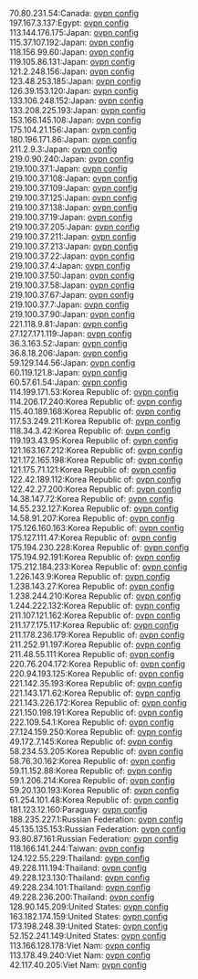70.80.231.54:Canada: [ovpn config](vpn/70_80_231_54.ovpn)  
197.167.3.137:Egypt: [ovpn config](vpn/197_167_3_137.ovpn)  
113.144.176.175:Japan: [ovpn config](vpn/113_144_176_175.ovpn)  
115.37.107.192:Japan: [ovpn config](vpn/115_37_107_192.ovpn)  
118.156.99.60:Japan: [ovpn config](vpn/118_156_99_60.ovpn)  
119.105.86.131:Japan: [ovpn config](vpn/119_105_86_131.ovpn)  
121.2.248.156:Japan: [ovpn config](vpn/121_2_248_156.ovpn)  
123.48.253.185:Japan: [ovpn config](vpn/123_48_253_185.ovpn)  
126.39.153.120:Japan: [ovpn config](vpn/126_39_153_120.ovpn)  
133.106.248.152:Japan: [ovpn config](vpn/133_106_248_152.ovpn)  
133.208.225.193:Japan: [ovpn config](vpn/133_208_225_193.ovpn)  
153.166.145.108:Japan: [ovpn config](vpn/153_166_145_108.ovpn)  
175.104.21.156:Japan: [ovpn config](vpn/175_104_21_156.ovpn)  
180.196.171.86:Japan: [ovpn config](vpn/180_196_171_86.ovpn)  
211.2.9.3:Japan: [ovpn config](vpn/211_2_9_3.ovpn)  
219.0.90.240:Japan: [ovpn config](vpn/219_0_90_240.ovpn)  
219.100.37.1:Japan: [ovpn config](vpn/219_100_37_1.ovpn)  
219.100.37.108:Japan: [ovpn config](vpn/219_100_37_108.ovpn)  
219.100.37.109:Japan: [ovpn config](vpn/219_100_37_109.ovpn)  
219.100.37.125:Japan: [ovpn config](vpn/219_100_37_125.ovpn)  
219.100.37.138:Japan: [ovpn config](vpn/219_100_37_138.ovpn)  
219.100.37.19:Japan: [ovpn config](vpn/219_100_37_19.ovpn)  
219.100.37.205:Japan: [ovpn config](vpn/219_100_37_205.ovpn)  
219.100.37.211:Japan: [ovpn config](vpn/219_100_37_211.ovpn)  
219.100.37.213:Japan: [ovpn config](vpn/219_100_37_213.ovpn)  
219.100.37.22:Japan: [ovpn config](vpn/219_100_37_22.ovpn)  
219.100.37.4:Japan: [ovpn config](vpn/219_100_37_4.ovpn)  
219.100.37.50:Japan: [ovpn config](vpn/219_100_37_50.ovpn)  
219.100.37.58:Japan: [ovpn config](vpn/219_100_37_58.ovpn)  
219.100.37.67:Japan: [ovpn config](vpn/219_100_37_67.ovpn)  
219.100.37.7:Japan: [ovpn config](vpn/219_100_37_7.ovpn)  
219.100.37.90:Japan: [ovpn config](vpn/219_100_37_90.ovpn)  
221.118.9.81:Japan: [ovpn config](vpn/221_118_9_81.ovpn)  
27.127.171.119:Japan: [ovpn config](vpn/27_127_171_119.ovpn)  
36.3.163.52:Japan: [ovpn config](vpn/36_3_163_52.ovpn)  
36.8.18.206:Japan: [ovpn config](vpn/36_8_18_206.ovpn)  
59.129.144.56:Japan: [ovpn config](vpn/59_129_144_56.ovpn)  
60.119.121.8:Japan: [ovpn config](vpn/60_119_121_8.ovpn)  
60.57.61.54:Japan: [ovpn config](vpn/60_57_61_54.ovpn)  
114.199.171.53:Korea Republic of: [ovpn config](vpn/114_199_171_53.ovpn)  
114.206.17.240:Korea Republic of: [ovpn config](vpn/114_206_17_240.ovpn)  
115.40.189.168:Korea Republic of: [ovpn config](vpn/115_40_189_168.ovpn)  
117.53.249.211:Korea Republic of: [ovpn config](vpn/117_53_249_211.ovpn)  
118.34.3.42:Korea Republic of: [ovpn config](vpn/118_34_3_42.ovpn)  
119.193.43.95:Korea Republic of: [ovpn config](vpn/119_193_43_95.ovpn)  
121.163.167.212:Korea Republic of: [ovpn config](vpn/121_163_167_212.ovpn)  
121.172.165.198:Korea Republic of: [ovpn config](vpn/121_172_165_198.ovpn)  
121.175.71.121:Korea Republic of: [ovpn config](vpn/121_175_71_121.ovpn)  
122.42.189.112:Korea Republic of: [ovpn config](vpn/122_42_189_112.ovpn)  
122.42.27.200:Korea Republic of: [ovpn config](vpn/122_42_27_200.ovpn)  
14.38.147.72:Korea Republic of: [ovpn config](vpn/14_38_147_72.ovpn)  
14.55.232.127:Korea Republic of: [ovpn config](vpn/14_55_232_127.ovpn)  
14.58.91.207:Korea Republic of: [ovpn config](vpn/14_58_91_207.ovpn)  
175.126.160.163:Korea Republic of: [ovpn config](vpn/175_126_160_163.ovpn)  
175.127.111.47:Korea Republic of: [ovpn config](vpn/175_127_111_47.ovpn)  
175.194.230.228:Korea Republic of: [ovpn config](vpn/175_194_230_228.ovpn)  
175.194.92.191:Korea Republic of: [ovpn config](vpn/175_194_92_191.ovpn)  
175.212.184.233:Korea Republic of: [ovpn config](vpn/175_212_184_233.ovpn)  
1.226.143.9:Korea Republic of: [ovpn config](vpn/1_226_143_9.ovpn)  
1.238.143.27:Korea Republic of: [ovpn config](vpn/1_238_143_27.ovpn)  
1.238.244.210:Korea Republic of: [ovpn config](vpn/1_238_244_210.ovpn)  
1.244.222.132:Korea Republic of: [ovpn config](vpn/1_244_222_132.ovpn)  
211.107.121.162:Korea Republic of: [ovpn config](vpn/211_107_121_162.ovpn)  
211.177.175.117:Korea Republic of: [ovpn config](vpn/211_177_175_117.ovpn)  
211.178.236.179:Korea Republic of: [ovpn config](vpn/211_178_236_179.ovpn)  
211.252.91.197:Korea Republic of: [ovpn config](vpn/211_252_91_197.ovpn)  
211.48.55.111:Korea Republic of: [ovpn config](vpn/211_48_55_111.ovpn)  
220.76.204.172:Korea Republic of: [ovpn config](vpn/220_76_204_172.ovpn)  
220.94.193.125:Korea Republic of: [ovpn config](vpn/220_94_193_125.ovpn)  
221.142.35.193:Korea Republic of: [ovpn config](vpn/221_142_35_193.ovpn)  
221.143.171.62:Korea Republic of: [ovpn config](vpn/221_143_171_62.ovpn)  
221.143.226.172:Korea Republic of: [ovpn config](vpn/221_143_226_172.ovpn)  
221.150.198.191:Korea Republic of: [ovpn config](vpn/221_150_198_191.ovpn)  
222.109.54.1:Korea Republic of: [ovpn config](vpn/222_109_54_1.ovpn)  
27.124.159.250:Korea Republic of: [ovpn config](vpn/27_124_159_250.ovpn)  
49.172.7.145:Korea Republic of: [ovpn config](vpn/49_172_7_145.ovpn)  
58.234.53.205:Korea Republic of: [ovpn config](vpn/58_234_53_205.ovpn)  
58.76.30.162:Korea Republic of: [ovpn config](vpn/58_76_30_162.ovpn)  
59.11.152.88:Korea Republic of: [ovpn config](vpn/59_11_152_88.ovpn)  
59.1.206.214:Korea Republic of: [ovpn config](vpn/59_1_206_214.ovpn)  
59.20.130.193:Korea Republic of: [ovpn config](vpn/59_20_130_193.ovpn)  
61.254.101.48:Korea Republic of: [ovpn config](vpn/61_254_101_48.ovpn)  
181.123.12.160:Paraguay: [ovpn config](vpn/181_123_12_160.ovpn)  
188.235.227.1:Russian Federation: [ovpn config](vpn/188_235_227_1.ovpn)  
45.135.135.153:Russian Federation: [ovpn config](vpn/45_135_135_153.ovpn)  
93.80.87.161:Russian Federation: [ovpn config](vpn/93_80_87_161.ovpn)  
118.166.141.244:Taiwan: [ovpn config](vpn/118_166_141_244.ovpn)  
124.122.55.229:Thailand: [ovpn config](vpn/124_122_55_229.ovpn)  
49.228.111.194:Thailand: [ovpn config](vpn/49_228_111_194.ovpn)  
49.228.123.130:Thailand: [ovpn config](vpn/49_228_123_130.ovpn)  
49.228.234.101:Thailand: [ovpn config](vpn/49_228_234_101.ovpn)  
49.228.236.200:Thailand: [ovpn config](vpn/49_228_236_200.ovpn)  
128.90.145.209:United States: [ovpn config](vpn/128_90_145_209.ovpn)  
163.182.174.159:United States: [ovpn config](vpn/163_182_174_159.ovpn)  
173.198.248.39:United States: [ovpn config](vpn/173_198_248_39.ovpn)  
52.152.241.149:United States: [ovpn config](vpn/52_152_241_149.ovpn)  
113.166.128.178:Viet Nam: [ovpn config](vpn/113_166_128_178.ovpn)  
113.178.49.240:Viet Nam: [ovpn config](vpn/113_178_49_240.ovpn)  
42.117.40.205:Viet Nam: [ovpn config](vpn/42_117_40_205.ovpn)  
